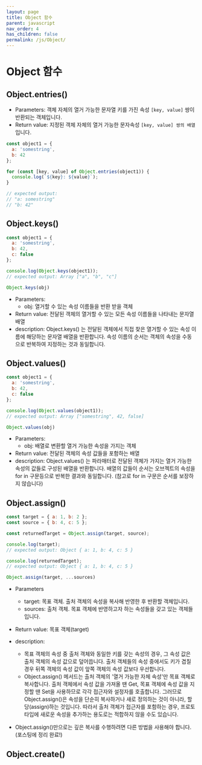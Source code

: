 ```yaml
---
layout: page
title: Object 함수
parent: javascript
nav_order: 4
has_children: false
permalink: /js/Object/
---
```


# Object 함수

## Object.entries()
- Parameters: 객체 자체의 열거 가능한 문자열 키를 가진 속성 `[key, value]` 쌍이 반환되는 객체입니다.
- Return value: 지정된 객체 자체의 열거 가능한 문자속성 `[key, value] 쌍의 배열`입니다.

``` js
const object1 = {
  a: 'somestring',
  b: 42
};

for (const [key, value] of Object.entries(object1)) {
  console.log(`${key}: ${value}`);
}

// expected output:
// "a: somestring"
// "b: 42"
```

## Object.keys()
``` js
const object1 = {
  a: 'somestring',
  b: 42,
  c: false
};

console.log(Object.keys(object1));
// expected output: Array ["a", "b", "c"]
```

``` js
Object.keys(obj)
```

- Parameters:
  - obj: 열거할 수 있는 속성 이름들을 반환 받을 객체
- Return value: 전달된 객체의 열거할 수 있는 모든 속성 이름들을 나타내는 문자열 배열
- description: Object.keys() 는 전달된 객체에서 직접 찾은 열거할 수 있는 속성 이름에 해당하는 문자열 배열을 반환합니다. 속성 이름의 순서는 객체의 속성을 수동으로 반복하여 지정하는 것과 동일합니다.

## Object.values()
``` js
const object1 = {
  a: 'somestring',
  b: 42,
  c: false
};

console.log(Object.values(object1));
// expected output: Array ["somestring", 42, false]
```

``` js
Object.values(obj)
```

- Parameters:
  - obj: 배열로 변환할 열거 가능한 속성을 가지는 객체
- Return value: 전달된 객체의 속성 값들을 포함하는 배열
- description: Object.values() 는 파라매터로 전달된 객체가 가지는 열거 가능한 속성의 값들로 구성된 배열을 반환합니다. 배열의 값들이 순서는 오브젝트의 속성을 for in 구문등으로 반복한 결과와 동일합니다. (참고로 for in 구문은 순서를 보장하지 않습니다)

## Object.assign()

``` js
const target = { a: 1, b: 2 };
const source = { b: 4, c: 5 };

const returnedTarget = Object.assign(target, source);

console.log(target);
// expected output: Object { a: 1, b: 4, c: 5 }

console.log(returnedTarget);
// expected output: Object { a: 1, b: 4, c: 5 }
```

``` js
Object.assign(target, ...sources)
```

- Parameters
  - target: 목표 객체. 출처 객체의 속성을 복사해 반영한 후 반환할 객체입니다.
  - sources: 출처 객체. 목표 객체에 반영하고자 하는 속성들을 갖고 있는 객체들입니다.
- Return value: 목표 객체(target)
- description: 
  - 목표 객체의 속성 중 출처 객체와 동일한 키를 갖는 속성의 경우, 그 속성 값은 출처 객체의 속성 값으로 덮어씁니다. 출처 객체들의 속성 중에서도 키가 겹칠 경우 뒤쪽 객체의 속성 값이 앞쪽 객체의 속성 값보다 우선합니다.
  - Object.assign() 메서드는 출처 객체의 '열거 가능한 자체 속성'만 목표 객체로 복사합니다. 출처 객체에서 속성 값을 가져올 땐 Get, 목표 객체에 속성 값을 지정할 땐 Set을 사용하므로 각각 접근자와 설정자를 호출합니다. 그러므로 Object.assign()은 속성을 단순히 복사하거나 새로 정의하는 것이 아니라, 할당(assign)하는 것입니다. 따라서 출처 객체가 접근자를 포함하는 경우, 프로토타입에 새로운 속성을 추가하는 용도로는 적합하지 않을 수도 있습니다.

- Object.assign()만으로는 깊은 복사를 수행하려면 다른 방법을 사용해야 합니다.(포스팅에 정리 완료!)

## Object.create()
